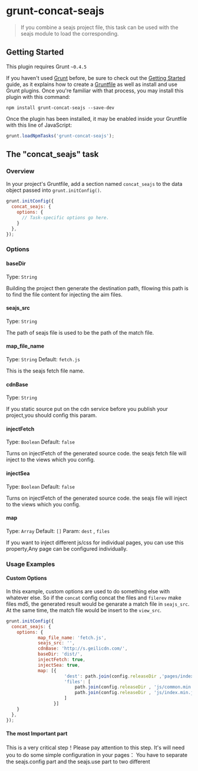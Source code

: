 # grunt-concat-seajs

> If you combine a seajs project file, this task can be used with the seajs module to load the corresponding.

## Getting Started
This plugin requires Grunt `~0.4.5`

If you haven't used [Grunt](http://gruntjs.com/) before, be sure to check out the [Getting Started](http://gruntjs.com/getting-started) guide, as it explains how to create a [Gruntfile](http://gruntjs.com/sample-gruntfile) as well as install and use Grunt plugins. Once you're familiar with that process, you may install this plugin with this command:

```shell
npm install grunt-concat-seajs --save-dev
```

Once the plugin has been installed, it may be enabled inside your Gruntfile with this line of JavaScript:

```js
grunt.loadNpmTasks('grunt-concat-seajs');
```

## The "concat_seajs" task

### Overview
In your project's Gruntfile, add a section named `concat_seajs` to the data object passed into `grunt.initConfig()`.

```js
grunt.initConfig({
  concat_seajs: {
    options: {
      // Task-specific options go here.
    }
  },
});
```

### Options

#### baseDir
Type: `String`

Building the project then generate the destination path, fllowing this path is to find the file content for injecting the aim files.

#### seajs_src
Type: `String`

The path of seajs file is used to be the path of the match file.

#### map_file_name
Type: `String`
Default: `fetch.js`

This is the seajs fetch file name.

#### cdnBase
Type: `String`

If you static source put on the cdn service before you publish your project,you should config this param.

#### injectFetch
Type: `Boolean`
Default: `false`

Turns on injectFetch of the generated source code. the seajs fetch file will inject to the views which you config.

#### injectSea
Type: `Boolean`
Default: `false`

Turns on injectFetch of the generated source code. the seajs file will inject to the views which you config.

#### map
Type: `Array`
Default: `[]`
Param: `dest` , `files`

If you want to inject different js/css for individual pages, you can use this property,Any page can be configured individually.


### Usage Examples

#### Custom Options
In this example, custom options are used to do something else with whatever else.
So if the `concat` config concat the files and `filerev` make files md5, the generated result would be genarate a match file in `seajs_src`. At the same time, the match file would be insert to the `view_src`.

```js
grunt.initConfig({
  concat_seajs: {
    options: {
            map_file_name: 'fetch.js',
            seajs_src: '',
            cdnBase: 'http://s.geilicdn.com/',
            baseDir: 'dist/',
            injectFetch: true,
            injectSea: true,
            map: [{
                      'dest': path.join(config.releaseDir ,'pages/index.html'),
                      'files': [
                          path.join(config.releaseDir , 'js/common.min.js'),
                          path.join(config.releaseDir , 'js/index.min.js')
                      ]
                  }]
    }
  },
});
```
#### The most Important part
This is a very critical step！Please pay attention to this step.
It's will need you to do some simple configuration in your pages：
You have to separate the seajs.config part and the seajs.use part to two different <script>. And ensure that <script> reference should be follow this order.

```html
<script src="js/base/sea.js"></script>
<script type="text/javascript" data-seajs-config="true">
    seajs.config({
        base: '',
        charset : 'utf-8'
    });
</script>
<script type="text/javascript">
    seajs.use('js/index',function(index){
        index.init();
        ...
    });
</script>```

## Contributing
In lieu of a formal styleguide, take care to maintain the existing coding style. Add unit tests for any new or changed functionality. Lint and test your code using [Grunt](http://gruntjs.com/).

## Release History
- 2016 11.22   -v1.0.20   -Bug fixed. Fix problems caused by htmlmin plugin.
- 2016 10.11   -v1.0.19   -Bug fixed. Fix fetch map absolute path bug.
- 2016 9.20   -v1.0.16   -Support part of file inject to the pages & process the fetch map.
- 2016 9.7   -v1.0.15   -Add fethc map filter ,static files do not appear to the fetch map.
  eg: .jpg|.bmp|.gif|.png|.map|.css|.eot|.svg|.ttf|.woff
- 2016 9.2   -v1.0.13   -Fix no concat file fetch error bug,and Update readme.md.
- 2016 8.30   -v1.0.12   -Fix get filerev map bug, and add inject fetch/seajs file into pages feature.

